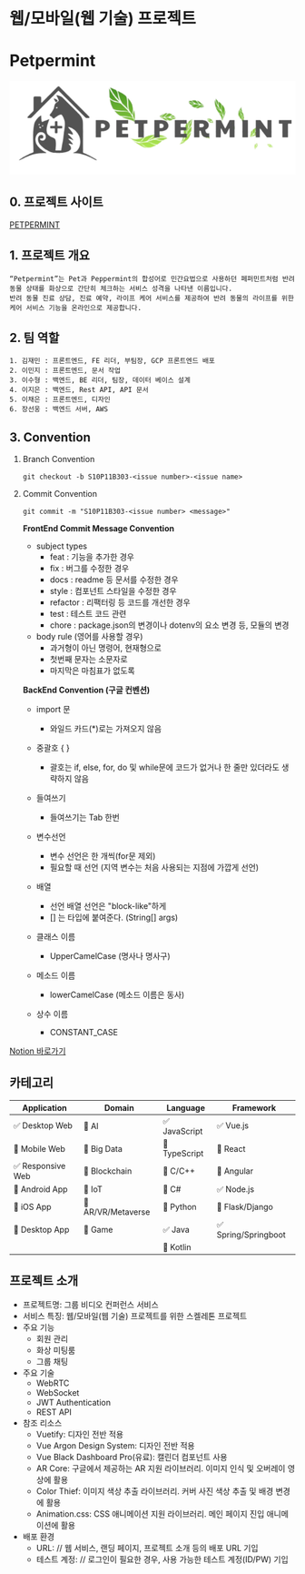 # 웹/모바일(웹 기술) 프로젝트
# Petpermint
![logo.png](./logo.png)
## 0. 프로젝트 사이트
[PETPERMINT](https://petpermint.store/)
  
## 1. 프로젝트 개요 

    “Petpermint”는 Pet과 Peppermint의 합성어로 민간요법으로 사용하던 페퍼민트처럼 반려동물 상태를 화상으로 간단히 체크하는 서비스 성격을 나타낸 이름입니다.
    반려 동물 진료 상담, 진료 예약, 라이프 케어 서비스를 제공하여 반려 동물의 라이프를 위한 
    케어 서비스 기능을 온라인으로 제공합니다. 
    
## 2. 팀 역할
    1. 김재민 : 프론트엔드, FE 리더, 부팀장, GCP 프론트엔드 배포
    2. 이민지 : 프론트엔드, 문서 작업
    3. 이수형 : 백엔드, BE 리더, 팀장, 데이터 베이스 설계
    4. 이지은 : 백엔드, Rest API, API 문서
    5. 이채은 : 프론트엔드, 디자인
    6. 장선웅 : 백엔드 서버, AWS
    
## 3. Convention
 
1. Branch Convention

    ```
    git checkout -b S10P11B303-<issue number>-<issue name>
    ```
    
2. Commit Convention
    
    ```
    git commit -m "S10P11B303-<issue number> <message>"
    ```
    

    **FrontEnd Commit Message Convention**
    - subject types
        - feat : 기능을 추가한 경우
        - fix : 버그를 수정한 경우
        - docs : readme 등 문서를 수정한 경우
        - style : 컴포넌트 스타일을 수정한 경우
        - refactor : 리팩터링 등 코드를 개선한 경우
        - test : 테스트 코드 관련
        - chore : package.json의 변경이나 dotenv의 요소 변경 등, 모듈의 변경
    - body rule (영어를 사용할 경우)
        - 과거형이 아닌 명령어, 현재형으로
        - 첫번째 문자는 소문자로
        - 마지막은 마침표가 없도록
    
    
    
    **BackEnd Convention (구글 컨벤션)**
    - import 문
        - 와일드 카드(*)로는 가져오지 않음
    - 중괄호 { }
        - 괄호는 if, else, for, do 및 while문에 코드가 없거나 한 줄만 있더라도 생략하지 않음
    - 들여쓰기
        - 들여쓰기는 Tab 한번
    - 변수선언
        - 변수 선언은 한 개씩(for문 제외)
        - 필요할 때 선언 (지역 변수는 처음 사용되는 지점에 가깝게 선언)
    - 배열
        - 선언 배열 선언은 "block-like"하게
        - [] 는 타입에 붙여준다. (String[] args)
    - 클래스 이름
        - UpperCamelCase (명사나 명사구)
    - 메소드 이름
        - lowerCamelCase (메소드 이름은 동사)
    
    
    - 상수 이름
        - CONSTANT_CASE

[Notion 바로가기](https://indigo-scabiosa-f63.notion.site/pjt-7bd879926fb1483aa1c82926850fbf51)

<!-- 필수 항목 -->

## 카테고리

| Application | Domain | Language | Framework |
| ---- | ---- | ---- | ---- |
| :white_check_mark: Desktop Web | :black_square_button: AI | :white_check_mark: JavaScript | :white_check_mark: Vue.js |
| :black_square_button: Mobile Web | :black_square_button: Big Data | :black_square_button: TypeScript | :black_square_button: React |
| :white_check_mark: Responsive Web | :black_square_button: Blockchain | :black_square_button: C/C++ | :black_square_button: Angular |
| :black_square_button: Android App | :black_square_button: IoT | :black_square_button: C# | :white_check_mark: Node.js |
| :black_square_button: iOS App | :black_square_button: AR/VR/Metaverse | :black_square_button: Python | :black_square_button: Flask/Django |
| :black_square_button: Desktop App | :black_square_button: Game | :white_check_mark: Java | :white_check_mark: Spring/Springboot |
| | | :black_square_button: Kotlin | |

<!-- 필수 항목 -->

## 프로젝트 소개

* 프로젝트명: 그룹 비디오 컨퍼런스 서비스
* 서비스 특징: 웹/모바일(웹 기술) 프로젝트를 위한 스켈레톤 프로젝트
* 주요 기능
  - 회원 관리
  - 화상 미팅룸
  - 그룹 채팅
* 주요 기술
  - WebRTC
  - WebSocket
  - JWT Authentication
  - REST API
* 참조 리소스
  * Vuetify: 디자인 전반 적용
  * Vue Argon Design System: 디자인 전반 적용
  * Vue Black Dashboard Pro(유료): 캘린더 컴포넌트 사용
  * AR Core: 구글에서 제공하는 AR 지원 라이브러리. 이미지 인식 및 오버레이 영상에 활용
  * Color Thief: 이미지 색상 추출 라이브러리. 커버 사진 색상 추출 및 배경 변경에 활용
  * Animation.css: CSS 애니메이션 지원 라이브러리. 메인 페이지 진입 애니메이션에 활용
* 배포 환경
  - URL: // 웹 서비스, 랜딩 페이지, 프로젝트 소개 등의 배포 URL 기입
  - 테스트 계정: // 로그인이 필요한 경우, 사용 가능한 테스트 계정(ID/PW) 기입

